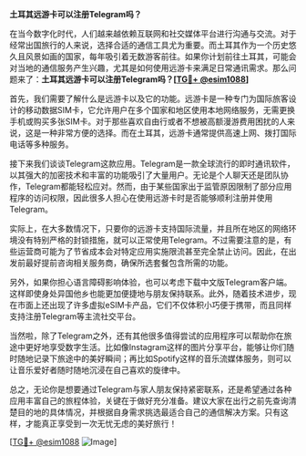 **土耳其远游卡可以注册Telegram吗？**

在当今数字化时代，人们越来越依赖互联网和社交媒体平台进行沟通与交流。对于经常出国旅行的人来说，选择合适的通信工具尤为重要。而土耳其作为一个历史悠久且风景如画的国家，每年吸引着无数游客前往。如果你计划前往土耳其，可能会对当地的通信服务产生兴趣，尤其是如何使用远游卡来满足日常通讯需求。那么问题来了：**土耳其远游卡可以注册Telegram吗？[[TG💪+ @esim1088](https://t.me/s/esim1088)]**

首先，我们需要了解什么是远游卡以及它的功能。远游卡是一种专门为国际旅客设计的移动数据SIM卡，它允许用户在多个国家和地区使用本地网络服务，无需更换手机或购买多张SIM卡。对于那些喜欢自由行或者不想被高额漫游费用困扰的人来说，这是一种非常方便的选择。而在土耳其，远游卡通常提供高速上网、拨打国际电话等多种服务。

接下来我们谈谈Telegram这款应用。Telegram是一款全球流行的即时通讯软件，以其强大的加密技术和丰富的功能吸引了大量用户。无论是个人聊天还是团队协作，Telegram都能轻松应对。然而，由于某些国家出于监管原因限制了部分应用程序的访问权限，因此很多人担心在使用远游卡时是否能够顺利注册并使用Telegram。

实际上，在大多数情况下，只要你的远游卡支持国际流量，并且所在地区的网络环境没有特别严格的封锁措施，就可以正常使用Telegram。不过需要注意的是，有些运营商可能为了节省成本会对特定应用实施限流甚至完全禁止访问。因此，在出发前最好提前咨询相关服务商，确保所选套餐包含所需的功能。

另外，如果你担心语言障碍影响体验，也可以考虑下载中文版Telegram客户端。这样即使身处异国他乡也能更加便捷地与朋友保持联系。此外，随着技术进步，现在市面上还出现了许多虚拟eSIM卡产品，它们不仅体积小巧便于携带，而且同样支持注册Telegram等主流社交平台。

当然啦，除了Telegram之外，还有其他很多值得尝试的应用程序可以帮助你在旅途中更好地享受数字生活。比如像Instagram这样的图片分享平台，能够让你们随时随地记录下旅途中的美好瞬间；再比如Spotify这样的音乐流媒体服务，则可以让音乐爱好者随时随地沉浸在自己喜欢的旋律中。

总之，无论你是想要通过Telegram与家人朋友保持紧密联系，还是希望通过各种应用丰富自己的旅程体验，关键在于做好充分准备。建议大家在出行之前先查询清楚目的地的具体情况，并根据自身需求挑选最适合自己的通信解决方案。只有这样，才能真正享受到一次无忧无虑的美好旅行！

[[TG💪+ @esim1088](https://t.me/s/esim1088) ![Image](https://i.postimg.cc/4NQfJmqS/Snipaste-2025-05-13-00-14-12.png)]